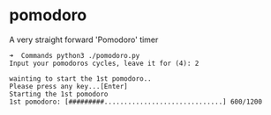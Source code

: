# pomodoro
A very straight forward 'Pomodoro' timer 

```shell
➜  Commands python3 ./pomodoro.py
Input your pomodoros cycles, leave it for (4): 2

wainting to start the 1st pomodoro..
Please press any key...[Enter]
Starting the 1st pomodoro
1st pomodoro: [#########..............................] 600/1200

```
